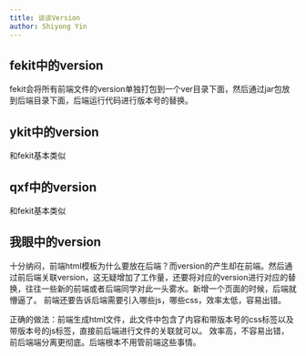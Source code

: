 ```yaml
---
title: 谈谈Version
author: Shiyong Yin
---
```


## fekit中的version

fekit会将所有前端文件的version单独打包到一个ver目录下面，然后通过jar包放到后端目录下面，后端运行代码进行版本号的替换。

## ykit中的version

和fekit基本类似

## qxf中的version

和fekit基本类似

## 我眼中的version

十分纳闷，前端html模板为什么要放在后端？而version的产生却在前端。然后通过前后端关联version，这无疑增加了工作量，还要将对应的version进行对应的替换，往往一些新的前端或者后端同学对此一头雾水。新增一个页面的时候，后端就懵逼了。
前端还要告诉后端需要引入哪些js，哪些css，效率太低，容易出错。

正确的做法：前端生成html文件，此文件中包含了内容和带版本号的css标签以及带版本号的js标签，直接前后端进行文件的关联就可以。
效率高，不容易出错，前后端端分离更彻底。后端根本不用管前端这些事情。